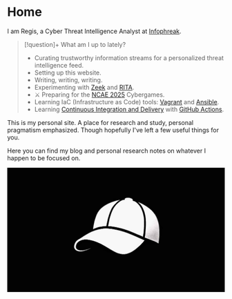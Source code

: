 # Home

I am Regis, a Cyber Threat Intelligence Analyst at [Infophreak](https://infophreak.com/).

 > [!question]+ What am I up to lately?
> - Curating trustworthy information streams for a personalized threat intelligence feed.
> - Setting up this website.
> - Writing, writing, writing.
> - Experimenting with [Zeek](https://zeek.org/) and [RITA](https://www.activecountermeasures.com/free-tools/rita/).
> - ⚔️ Preparing for the [NCAE 2025](My%20Notes/NCAE%202025%20Preparation%20🛡️/NCAE%202025.md) Cybergames.
> - Learning IaC (Infrastructure as Code) tools: [Vagrant](My%20Notes/Unsorted/Vagrant.md) and [Ansible](My%20Notes/Unsorted/Ansible.md).
> - Learning [Continuous Integration and Delivery](My%20Notes/Unsorted/Continuous%20Integration%20and%20Delivery.md) with [GitHub Actions](https://docs.github.com/en/actions).

This is my personal site. A place for research and study, personal pragmatism emphasized. Though hopefully I've left a few useful things for you.

Here you can find my blog and personal research notes on whatever I happen to be focused on.

![whitehat](assets/images/whitehat.png)


